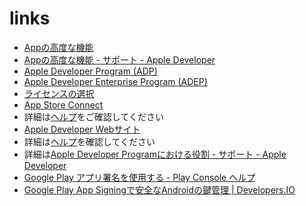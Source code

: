 # links

- [Appの高度な機能](https://help.apple.com/developer-account/?lang=ja#/dev21218dfd6)
- [Appの高度な機能 - サポート - Apple Developer](https://developer.apple.com/jp/support/app-capabilities/)
- [Apple Developer Program (ADP)](https://developer.apple.com/jp/programs/)
- [Apple Developer Enterprise Program (ADEP)](https://developer.apple.com/jp/programs/enterprise/)
- [ライセンスの選択](https://developer.apple.com/jp/support/compare-memberships/)
- [App Store Connect](https://appstoreconnect.apple.com/)
- 詳細は[ヘルプ](https://help.apple.com/app-store-connect/?lang=ja-jp)をご確認してください
- [Apple Developer Webサイト](https://developer.apple.com/account) 
- 詳細は[ヘルプ](https://help.apple.com/developer-account/?lang=ja)を確認してください
- 詳細は[Apple Developer Programにおける役割 - サポート - Apple Developer](https://developer.apple.com/jp/support/roles/)
- [Google Play アプリ署名を使用する - Play Console ヘルプ](https://support.google.com/googleplay/android-developer/answer/9842756?hl=ja&visit_id=637538761569371627-521282241&rd=1)
- [Google Play App Signingで安全なAndroidの鍵管理 | Developers.IO](https://dev.classmethod.jp/articles/google-play-app-signing/)

